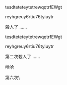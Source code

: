 tesdteteteytetrewqqtrfEWgt



reyhgreuy6rtiu76tyiuytr

殺人了
......


tesdteteteytetrewqqtrfEWgt



reyhgreuy6rtiu76tyiuytr

第二次殺人了
......

哈哈

第六次\